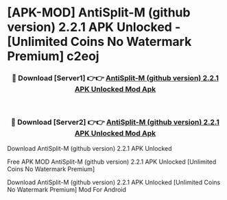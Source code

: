 # [APK-MOD] AntiSplit-M (github version) 2.2.1 APK Unlocked - [Unlimited Coins No Watermark Premium] c2eoj



<div align="center">
<h3>🔴 Download [Server1] 👉👉 <a href="https://momento.my/?title=AntiSplit-M_(github_version)_2.2.1_APK_Unlocked">AntiSplit-M (github version) 2.2.1 APK Unlocked Mod Apk</a></h3><br>

<h3>🔴 Download [Server2] 👉👉 <a href="https://momento.my/?title=AntiSplit-M_(github_version)_2.2.1_APK_Unlocked">AntiSplit-M (github version) 2.2.1 APK Unlocked Mod Apk</a></h3>
</div>



Download AntiSplit-M (github version) 2.2.1 APK Unlocked 

Free APK MOD AntiSplit-M (github version) 2.2.1 APK Unlocked [Unlimited Coins No Watermark Premium]

Download AntiSplit-M (github version) 2.2.1 APK Unlocked [Unlimited Coins No Watermark Premium] Mod For Android
